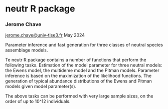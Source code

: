 # neutr R package
### Jerome Chave
jerome.chave@univ-tlse3.fr
May 2024

Parameter inference and fast generation for three classes of neutral species assemblage models.

Te neutr R package contains a number of functions that perform the following tasks.
Estimation of the model parameter for three neutral models: the Ewens model, the multideme model and the Pitman models. 
Parameter inference is based on the maximization of the likelihood functions. 
The generation of typical abundance distributions of the Ewens and Pitman models given model parameter(s). 

The above tasks can be performed with very large sample sizes, on the order of up to 10^12 individuals. 
